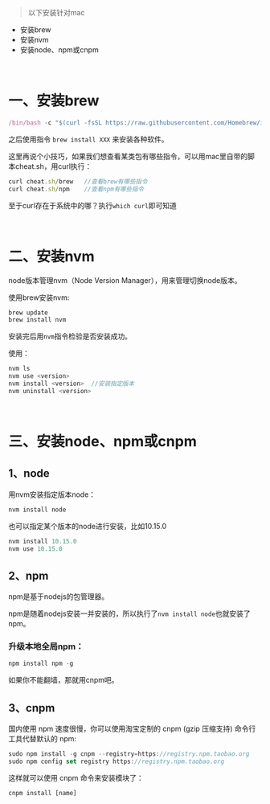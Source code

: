 >以下安装针对mac

- 安装brew
- 安装nvm
- 安装node、npm或cnpm

<br>

# 一、安装brew

```js
/bin/bash -c "$(curl -fsSL https://raw.githubusercontent.com/Homebrew/install/HEAD/install.sh)"
```
之后使用指令 `brew install XXX` 来安装各种软件。


这里再说个小技巧，如果我们想查看某类包有哪些指令，可以用mac里自带的脚本cheat.sh，用curl执行：
```js
curl cheat.sh/brew   //查看brew有哪些指令
curl cheat.sh/npm    //查看npm有哪些指令
```
至于curl存在于系统中的哪？执行`which curl`即可知道

<br>

# 二、安装nvm

node版本管理nvm（Node Version Manager），用来管理切换node版本。

使用brew安装nvm:
```js
brew update
brew install nvm
```
安装完后用`nvm`指令检验是否安装成功。

使用：
```js
nvm ls
nvm use <version> 
nvm install <version>  //安装指定版本
nvm uninstall <version>
```

<br>

# 三、安装node、npm或cnpm

## 1、node
用nvm安装指定版本node：
```js
nvm install node
```

也可以指定某个版本的node进行安装，比如10.15.0
```js
nvm install 10.15.0
nvm use 10.15.0
```

## 2、npm 
npm是基于nodejs的包管理器。

npm是随着nodejs安装一并安装的，所以执行了`nvm install node`也就安装了npm。

### 升级本地全局npm：
```js
npm install npm -g
```

如果你不能翻墙，那就用cnpm吧。

## 3、cnpm

国内使用 npm 速度很慢，你可以使用淘宝定制的 cnpm (gzip 压缩支持) 命令行工具代替默认的 npm:

```js
sudo npm install -g cnpm --registry=https://registry.npm.taobao.org
sudo npm config set registry https://registry.npm.taobao.org
```
这样就可以使用 cnpm 命令来安装模块了：

```js
cnpm install [name]
```

<br>





